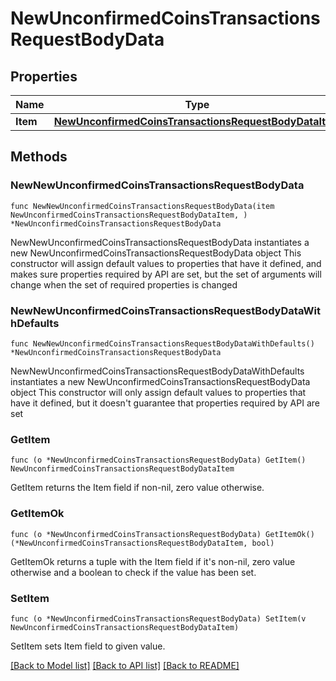 # NewUnconfirmedCoinsTransactionsRequestBodyData

## Properties

Name | Type | Description | Notes
------------ | ------------- | ------------- | -------------
**Item** | [**NewUnconfirmedCoinsTransactionsRequestBodyDataItem**](NewUnconfirmedCoinsTransactionsRequestBodyDataItem.md) |  | 

## Methods

### NewNewUnconfirmedCoinsTransactionsRequestBodyData

`func NewNewUnconfirmedCoinsTransactionsRequestBodyData(item NewUnconfirmedCoinsTransactionsRequestBodyDataItem, ) *NewUnconfirmedCoinsTransactionsRequestBodyData`

NewNewUnconfirmedCoinsTransactionsRequestBodyData instantiates a new NewUnconfirmedCoinsTransactionsRequestBodyData object
This constructor will assign default values to properties that have it defined,
and makes sure properties required by API are set, but the set of arguments
will change when the set of required properties is changed

### NewNewUnconfirmedCoinsTransactionsRequestBodyDataWithDefaults

`func NewNewUnconfirmedCoinsTransactionsRequestBodyDataWithDefaults() *NewUnconfirmedCoinsTransactionsRequestBodyData`

NewNewUnconfirmedCoinsTransactionsRequestBodyDataWithDefaults instantiates a new NewUnconfirmedCoinsTransactionsRequestBodyData object
This constructor will only assign default values to properties that have it defined,
but it doesn't guarantee that properties required by API are set

### GetItem

`func (o *NewUnconfirmedCoinsTransactionsRequestBodyData) GetItem() NewUnconfirmedCoinsTransactionsRequestBodyDataItem`

GetItem returns the Item field if non-nil, zero value otherwise.

### GetItemOk

`func (o *NewUnconfirmedCoinsTransactionsRequestBodyData) GetItemOk() (*NewUnconfirmedCoinsTransactionsRequestBodyDataItem, bool)`

GetItemOk returns a tuple with the Item field if it's non-nil, zero value otherwise
and a boolean to check if the value has been set.

### SetItem

`func (o *NewUnconfirmedCoinsTransactionsRequestBodyData) SetItem(v NewUnconfirmedCoinsTransactionsRequestBodyDataItem)`

SetItem sets Item field to given value.



[[Back to Model list]](../README.md#documentation-for-models) [[Back to API list]](../README.md#documentation-for-api-endpoints) [[Back to README]](../README.md)


